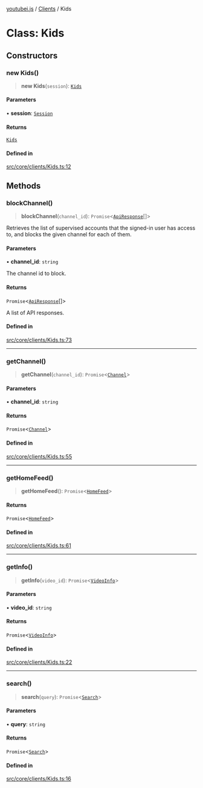 [youtubei.js](../../../README.md) / [Clients](../README.md) / Kids

# Class: Kids

## Constructors

### new Kids()

> **new Kids**(`session`): [`Kids`](Kids.md)

#### Parameters

• **session**: [`Session`](../../../classes/Session.md)

#### Returns

[`Kids`](Kids.md)

#### Defined in

[src/core/clients/Kids.ts:12](https://github.com/LuanRT/YouTube.js/blob/e54e499ff553dab51e6d9d1aebc090b50fec29ba/src/core/clients/Kids.ts#L12)

## Methods

### blockChannel()

> **blockChannel**(`channel_id`): `Promise`\<[`ApiResponse`](../../../interfaces/ApiResponse.md)[]\>

Retrieves the list of supervised accounts that the signed-in user has
access to, and blocks the given channel for each of them.

#### Parameters

• **channel\_id**: `string`

The channel id to block.

#### Returns

`Promise`\<[`ApiResponse`](../../../interfaces/ApiResponse.md)[]\>

A list of API responses.

#### Defined in

[src/core/clients/Kids.ts:73](https://github.com/LuanRT/YouTube.js/blob/e54e499ff553dab51e6d9d1aebc090b50fec29ba/src/core/clients/Kids.ts#L73)

***

### getChannel()

> **getChannel**(`channel_id`): `Promise`\<[`Channel`](../../YTKids/classes/Channel.md)\>

#### Parameters

• **channel\_id**: `string`

#### Returns

`Promise`\<[`Channel`](../../YTKids/classes/Channel.md)\>

#### Defined in

[src/core/clients/Kids.ts:55](https://github.com/LuanRT/YouTube.js/blob/e54e499ff553dab51e6d9d1aebc090b50fec29ba/src/core/clients/Kids.ts#L55)

***

### getHomeFeed()

> **getHomeFeed**(): `Promise`\<[`HomeFeed`](../../YTKids/classes/HomeFeed.md)\>

#### Returns

`Promise`\<[`HomeFeed`](../../YTKids/classes/HomeFeed.md)\>

#### Defined in

[src/core/clients/Kids.ts:61](https://github.com/LuanRT/YouTube.js/blob/e54e499ff553dab51e6d9d1aebc090b50fec29ba/src/core/clients/Kids.ts#L61)

***

### getInfo()

> **getInfo**(`video_id`): `Promise`\<[`VideoInfo`](../../YTKids/classes/VideoInfo.md)\>

#### Parameters

• **video\_id**: `string`

#### Returns

`Promise`\<[`VideoInfo`](../../YTKids/classes/VideoInfo.md)\>

#### Defined in

[src/core/clients/Kids.ts:22](https://github.com/LuanRT/YouTube.js/blob/e54e499ff553dab51e6d9d1aebc090b50fec29ba/src/core/clients/Kids.ts#L22)

***

### search()

> **search**(`query`): `Promise`\<[`Search`](../../YTKids/classes/Search.md)\>

#### Parameters

• **query**: `string`

#### Returns

`Promise`\<[`Search`](../../YTKids/classes/Search.md)\>

#### Defined in

[src/core/clients/Kids.ts:16](https://github.com/LuanRT/YouTube.js/blob/e54e499ff553dab51e6d9d1aebc090b50fec29ba/src/core/clients/Kids.ts#L16)
